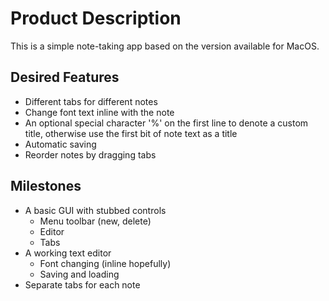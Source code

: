 # Product Description

This is a simple note-taking app based on the version available for MacOS.

## Desired Features
  * Different tabs for different notes
  * Change font text inline with the note
  * An optional special character '%' on the first line to denote a custom title,
    otherwise use the first bit of note text as a title
  * Automatic saving
  * Reorder notes by dragging tabs

## Milestones
  * A basic GUI with stubbed controls
    * Menu toolbar (new, delete)
    * Editor
    * Tabs    
  * A working text editor
    * Font changing (inline hopefully)
    * Saving and loading
  * Separate tabs for each note
